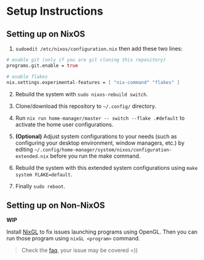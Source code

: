 # Setup Instructions

## Setting up on NixOS
1. `sudoedit /etc/nixos/configuration.nix` then add these two lines:
```nix
# enable git (only if you are git cloning this repository)
programs.git.enable = true

# enable flakes
nix.settings.experimental-features = [ "nix-command" "flakes" ]
```

2. Rebuild the system with `sudo nixos-rebuild switch`.

3. Clone/download this repository to `~/.config/` directory.

4. Run `nix run home-manager/master -- switch --flake .#default` to activate the home user configurations.

5. **(Optional)** Adjust system configurations to your needs (such as configuring your desktop environment, window managers, etc.) by editing `~/.config/home-manager/system/nixos/configuration-extended.nix` before you run the make command.

6. Rebuild the system with this extended system configurations using `make system FLAKE=default`. 

7. Finally `sudo reboot`.

## Setting up on Non-NixOS
**WIP**

Install [NixGL](https://github.com/nix-community/nixGL) to fix issues launching programs using OpenGL. Then you can run those program using `nixGL <program>` command.

> Check the [faq](https://github.com/brianaung/home-manager/blob/main/docs/faqs.md), your issue may be covered =))
